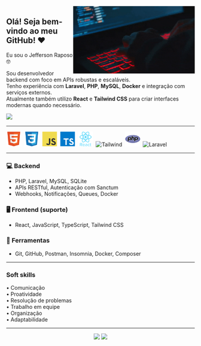 <img src="banner.gif" width="325px" align="right">

<div class="intro" align="left">
  
  ## Olá! Seja bem-vindo ao meu GitHub! ❤️  
  Eu sou o Jefferson Raposo 🤓

  Sou desenvolvedor backend com foco em APIs robustas e escaláveis.  
  Tenho experiência com **Laravel**, **PHP**, **MySQL**, **Docker** e integração com serviços externos.  
  Atualmente também utilizo **React** e **Tailwind CSS** para criar interfaces modernas quando necessário.

  <a href="https://www.linkedin.com/in/jefferson-raposo/" alt="Linkedin">
    <img src="https://img.shields.io/badge/-Linkedin-0e76a8?style=flat-square&logo=Linkedin&logoColor=white&link=" />
  </a>
</div>

---

<div>
  <img src="https://github.com/devicons/devicon/blob/master/icons/html5/html5-original.svg" title="HTML5" alt="HTML" width="40" height="40"/>&nbsp;
  <img src="https://github.com/devicons/devicon/blob/master/icons/css3/css3-original.svg" title="CSS3" alt="CSS" width="40" height="40"/>&nbsp;
  <img src="https://github.com/devicons/devicon/blob/master/icons/javascript/javascript-original.svg" title="JavaScript" alt="JavaScript" width="40" height="40"/>&nbsp;
  <img src="https://github.com/devicons/devicon/blob/master/icons/typescript/typescript-original.svg" title="TypeScript" alt="TypeScript" width="40" height="40"/>&nbsp;
  <img src="https://github.com/devicons/devicon/blob/master/icons/react/react-original-wordmark.svg" title="React" alt="React" width="40" height="40"/>&nbsp;
  <img src="https://www.vectorlogo.zone/logos/tailwindcss/tailwindcss-icon.svg" title="Tailwind CSS" alt="Tailwind" width="40" height="40"/>&nbsp;
  <img src="https://github.com/devicons/devicon/blob/master/icons/php/php-original.svg" title="PHP" alt="PHP" width="40" height="40"/>&nbsp;
  <img src="https://upload.wikimedia.org/wikipedia/commons/9/9a/Laravel.svg" title="Laravel" alt="Laravel" width="40" height="40"/>&nbsp;

  ---
  ### 💻 Backend
  - PHP, Laravel, MySQL, SQLite  
  - APIs RESTful, Autenticação com Sanctum  
  - Webhooks, Notificações, Queues, Docker  
  
  ### 🖥️ Frontend (suporte)
  - React, JavaScript, TypeScript, Tailwind CSS  
  
  ### 🔧 Ferramentas
  - Git, GitHub, Postman, Insomnia, Docker, Composer
    
  ---

 
</div>
  
<div>
  <h3><strong>Soft skills</strong></h3>
  • Comunicação </br>
  • Proatividade </br>
  • Resolução de problemas </br>
  • Trabalho em equipe </br>
  • Organização </br>
  • Adaptabilidade </br>
</div>

---

<div align="center">
  <img height="160em" src="https://github-readme-stats.vercel.app/api/top-langs/?username=jeffersonraposo&layout=compact&langs_count=16&theme=dark"/>
  <img height="160em" src="https://github-readme-stats.vercel.app/api?username=jeffersonraposo&show_icons=true&theme=dark"/>
</div>
